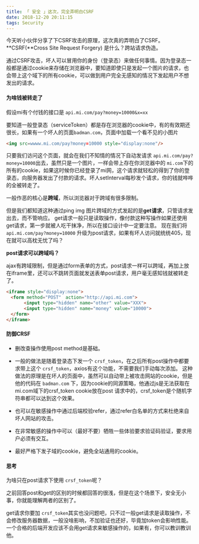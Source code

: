 ```yaml
---
title: 「 安全 」这次，完全弄明白CSRF
date: 2018-12-20 20:11:15
tags: Security
---
```

今天听小伙伴分享了下CSRF攻击的原理，这次真的弄明白了CSRF。
**CSRF\(**Cross Site Request Forgery\) 是什么？跨站请求伪造。

通过CSRF攻击，坏人可以冒用你的身份（登录态）来做任何事情。因为登录态一般都是通过cookie来存储在浏览器中，要知道即使只是发起一个图片的请求，也会带上这个域下的所有cookie，可以做到用户完全无感知的情况下发起用户不想发出的请求。
<!-- more -->

#### 为啥钱被转走了

假设mi有个付钱的接口是 `api.mi.com/pay?money=10000&x=xx`

要知道一般登录态（serviceToken）都是存在浏览器的cookie中，有的有效期还很长，如果有一个坏人的页面`badman.com`，页面中加载一个看不见的小图片

```html
<img src=wwww.mi.com/pay?money=10000 style="display:none"/>
```

只要我们访问这个页面，就会在我们不知情的情况下自动发请求 `api.mi.com/pay?money=10000`出去，虽然只是一个图片，一样会带上存在你浏览器中的 `mi.com`下的所有的cookie，如果这时候你已经登录了mi网，这个请求就轻松的得到了你的登录态，向服务器发出了付款的请求。坏人setInterval每秒发个请求，你的钱就哗哗的全被转走了。

一般作恶的核心是**跨域**，所以浏览器对于跨域有很多限制。

但是我们都知道这种通过ping img 图片跨域的方式发起的是**get请求**，只管请求发出去，而不管响应。
get请求一般只是读取操作，像付款这种写操作如果还使用get请求，第一步就被人吃干抹净，所以在接口设计中一定要注意。
现在我们将 `api.mi.com/pay?money=10000` 升级为post请求，如果有坏人访问就统统405，现在就可以高枕无忧了吗？

**post请求可以跨域吗？**

ajax有跨域限制，但是通过form表单的方式，post请求一样可以跨域，再加上放在iframe里，还可以不跳转页面就发送表单post请求，用户毫无感知钱就被转走了。

```html
<iframe style="display:none">
　<form method="POST"　action="http://api.mi.com">
　　　　<input type="hidden" name="other" value="XXX">
　　　　<input type="hidden" name="money" value="10000">
　</form>
</iframe>
```

#### 防御CRSF

* 删改查操作使用post method是基础。
* 一般的做法是随着登录态下发一个 `crsf_token`，在之后所有post操作中都要求带上这个 `crsf_token`，axios有这个功能，不需要我们手动每次添加。 这种做法的原理是在坏人的页面中，虽然可以自动带上被攻击网站的cookie，但是他的代码在 `badman.com` 下，因为cookie的同源策略，他通过js是无法获取在mi.com域下的crsf\_token cookie放在post 请求中的，crsf\_token是个随机字符串都可以达到这个效果。

* 也可以在敏感操作中通过后端校验refer，通过refer白名单的方式来杜绝来自坏人网站的攻击。

* 在非常敏感的操作中可以（最好不要）牺牲一些体验要求验证码验证，要求用户必须有交互。

* 最好严格下发子域的cookie，避免全站通用的cookie。

#### 思考

为啥只在post请求下使用 `crsf_token`呢？

之前回答post和get的区别的时候都回答的很浅，但是在这个场景下，安全无小事，你就能理解两者的区别了。

get请求你要加 `crsf_token`其实也没问题吧，只不过一般get请求是读取操作，不会修改服务器数据，一般没啥影响，不加验证也还好，毕竟加token会影响性能。一个合格的后端开发应该不会用get请求来敏感操作的，如果有，你可以教训教训他。